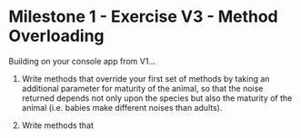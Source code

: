 # Milestone 1 - Exercise V3 - Method Overloading

Building on your console app from V1...

1) Write methods that override your first set of methods by taking an additional parameter for maturity of the animal, so that the noise returned depends not only upon the species but also the maturity of the animal (i.e. babies make different noises than adults).

2) Write methods that    
